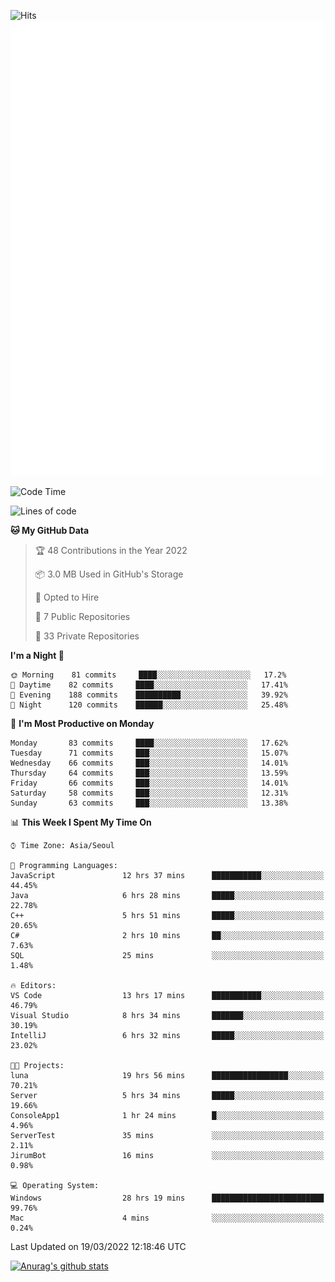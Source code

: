 ![Hits](https://hits.seeyoufarm.com/api/count/incr/badge.svg?url=https%3A%2F%2Fgithub.com%2Fkokose1234&count_bg=%2379C83D&title_bg=%23555555&icon=apple.svg&icon_color=%23E7E7E7&title=hits&edge_flat=false)
<br/>
![Metrics](https://github.com/kokose1234/kokose1234/blob/main/github-metrics.svg)

<!--START_SECTION:waka-->
![Code Time](http://img.shields.io/badge/Code%20Time-593%20hrs%204%20mins-blue)

![Lines of code](https://img.shields.io/badge/From%20Hello%20World%20I%27ve%20Written-2%20Million%20lines%20of%20code-blue)

**🐱 My GitHub Data** 

> 🏆 48 Contributions in the Year 2022
 > 
> 📦 3.0 MB Used in GitHub's Storage 
 > 
> 💼 Opted to Hire
 > 
> 📜 7 Public Repositories 
 > 
> 🔑 33 Private Repositories  
 > 
**I'm a Night 🦉** 

```text
🌞 Morning    81 commits     ████░░░░░░░░░░░░░░░░░░░░░   17.2% 
🌆 Daytime    82 commits     ████░░░░░░░░░░░░░░░░░░░░░   17.41% 
🌃 Evening    188 commits    ██████████░░░░░░░░░░░░░░░   39.92% 
🌙 Night      120 commits    ██████░░░░░░░░░░░░░░░░░░░   25.48%

```
📅 **I'm Most Productive on Monday** 

```text
Monday       83 commits     ████░░░░░░░░░░░░░░░░░░░░░   17.62% 
Tuesday      71 commits     ███░░░░░░░░░░░░░░░░░░░░░░   15.07% 
Wednesday    66 commits     ███░░░░░░░░░░░░░░░░░░░░░░   14.01% 
Thursday     64 commits     ███░░░░░░░░░░░░░░░░░░░░░░   13.59% 
Friday       66 commits     ███░░░░░░░░░░░░░░░░░░░░░░   14.01% 
Saturday     58 commits     ███░░░░░░░░░░░░░░░░░░░░░░   12.31% 
Sunday       63 commits     ███░░░░░░░░░░░░░░░░░░░░░░   13.38%

```


📊 **This Week I Spent My Time On** 

```text
⌚︎ Time Zone: Asia/Seoul

💬 Programming Languages: 
JavaScript               12 hrs 37 mins      ███████████░░░░░░░░░░░░░░   44.45% 
Java                     6 hrs 28 mins       █████░░░░░░░░░░░░░░░░░░░░   22.78% 
C++                      5 hrs 51 mins       █████░░░░░░░░░░░░░░░░░░░░   20.65% 
C#                       2 hrs 10 mins       ██░░░░░░░░░░░░░░░░░░░░░░░   7.63% 
SQL                      25 mins             ░░░░░░░░░░░░░░░░░░░░░░░░░   1.48%

🔥 Editors: 
VS Code                  13 hrs 17 mins      ███████████░░░░░░░░░░░░░░   46.79% 
Visual Studio            8 hrs 34 mins       ███████░░░░░░░░░░░░░░░░░░   30.19% 
IntelliJ                 6 hrs 32 mins       █████░░░░░░░░░░░░░░░░░░░░   23.02%

🐱‍💻 Projects: 
luna                     19 hrs 56 mins      █████████████████░░░░░░░░   70.21% 
Server                   5 hrs 34 mins       █████░░░░░░░░░░░░░░░░░░░░   19.66% 
ConsoleApp1              1 hr 24 mins        █░░░░░░░░░░░░░░░░░░░░░░░░   4.96% 
ServerTest               35 mins             ░░░░░░░░░░░░░░░░░░░░░░░░░   2.11% 
JirumBot                 16 mins             ░░░░░░░░░░░░░░░░░░░░░░░░░   0.98%

💻 Operating System: 
Windows                  28 hrs 19 mins      █████████████████████████   99.76% 
Mac                      4 mins              ░░░░░░░░░░░░░░░░░░░░░░░░░   0.24%

```


 Last Updated on 19/03/2022 12:18:46 UTC
<!--END_SECTION:waka-->

[![Anurag's github stats](https://github-readme-stats.vercel.app/api?username=kokose1234&theme=dracula)](https://github.com/anuraghazra/github-readme-stats)



	
